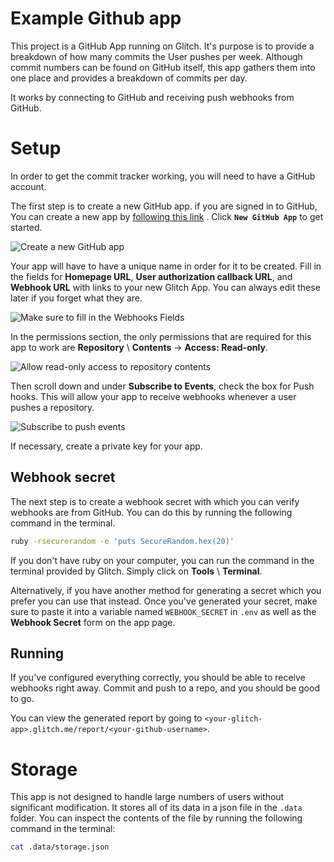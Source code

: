 # Example Github app
This project is a GitHub App running on Glitch. It's purpose is to provide a
breakdown of how many commits the User pushes per week. Although commit numbers can be found on GitHub itself,
this app gathers them into one place and provides a breakdown of commits per day.

It works by connecting to GitHub and receiving push webhooks from GitHub.

# Setup
In order to get the commit tracker working, you will need to have a GitHub account.

The first step is to create a new GitHub app. if you are signed in to GitHub, 
You can create a new app by [following this link](https://github.com/settings/apps) . 
Click **`New GitHub App`** to get started.

![Create a new GitHub app](https://cdn.glitch.com/5e118cda-8296-4fd1-9d97-bc1b5e16f057%2Fnew_app_screen.jpg?v=1588621842323)

Your app will have to have a unique name in order for it to be created. Fill in the fields for
**Homepage URL**, **User authorization callback URL**, and **Webhook URL** with links to your new Glitch App.
You can always edit these later if you forget what they are.

![Make sure to fill in the Webhooks Fields](https://cdn.glitch.com/5e118cda-8296-4fd1-9d97-bc1b5e16f057%2Fwebhook%20setup.png?v=1588621848936)

In the permissions section, the only permissions that are required for this app to work are 
**Repository** \ **Contents** -> **Access: Read-only**. 

![Allow read-only access to repository contents](https://cdn.glitch.com/5e118cda-8296-4fd1-9d97-bc1b5e16f057%2Fpermission_setup.jpg?v=1588621845701)

Then scroll down and under **Subscribe to Events**, check the box
for Push hooks. This will allow your app to receive webhooks whenever a user pushes a repository.

![Subscribe to push events](https://cdn.glitch.com/5e118cda-8296-4fd1-9d97-bc1b5e16f057%2Fevent_subscriptions_setup.jpg?v=1588621838329)

If necessary, create a private key for your app.

## Webhook secret
The next step is to create a webhook secret with which you can verify webhooks are from GitHub.
You can do this by running the following command in the terminal.
```bash
ruby -rsecurerandom -e 'puts SecureRandom.hex(20)'
```
If you don't have ruby on your computer, you can run the command in the terminal provided
by Glitch. Simply click on **Tools** \ **Terminal**.

Alternatively, if you have another method for generating a secret which you prefer you can use that instead.
Once you've generated your secret, make sure to paste it into a variable named `WEBHOOK_SECRET` in `.env` as well as the 
**Webhook Secret** form on the app page.

## Running
If you've configured everything correctly, you should be able to receive webhooks right away. Commit and push
to a repo, and you should be good to go.

You can view the generated report by going to `<your-glitch-app>.glitch.me/report/<your-github-username>`.

# Storage
This app is not designed to handle large numbers of users without significant modification.
It stores all of its data in a json file in the `.data` folder. You can inspect the contents
of the file by running the following command in the terminal:
```bash
cat .data/storage.json
```
